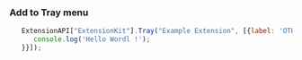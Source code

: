 
### Add to Tray menu
```js
   ExtensionAPI["ExtensionKit"].Tray("Example Extension", [{label: 'OTHERS',type: 'normal',click: () => {
      console.log('Hello Wordl !');
   }}]);
```